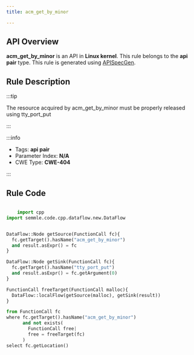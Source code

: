 ```yaml
---
title: acm_get_by_minor

---
```



## API Overview
**acm_get_by_minor** is an API in **Linux kernel**. This rule belongs to the **api pair** type. This rule is generated using [APISpecGen](../../tools/APISpecGen).
## Rule Description

:::tip

The resource acquired by acm_get_by_minor must be properly released using tty_port_put

:::

:::info

- Tags: **api pair**
- Parameter Index: **N/A**
- CWE Type: **CWE-404**

:::

## Rule Code
```python

    import cpp
import semmle.code.cpp.dataflow.new.DataFlow


DataFlow::Node getSource(FunctionCall fc){
  fc.getTarget().hasName("acm_get_by_minor")
  and result.asExpr() = fc
}

DataFlow::Node getSink(FunctionCall fc){
  fc.getTarget().hasName("tty_port_put")
  and result.asExpr() = fc.getArgument(0)
}

FunctionCall freeTarget(FunctionCall malloc){
  DataFlow::localFlow(getSource(malloc), getSink(result))
}

from FunctionCall fc
where fc.getTarget().hasName("acm_get_by_minor")
      and not exists(
        FunctionCall free| 
        free = freeTarget(fc)
      )
select fc.getLocation()

    
```